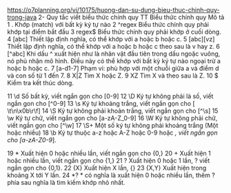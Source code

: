 https://o7planning.org/vi/10175/huong-dan-su-dung-bieu-thuc-chinh-quy-trong-java
2- Quy tắc viết biểu thức chính quy
TT	Biểu thức chính quy	Mô tả
1	.	Khớp (match) với bất kỳ ký tự nào
2	^regex	Biểu thức chính quy phải  khớp tại điểm bắt đầu
3	regex$	Biểu thức chính quy phải khớp ở cuối dòng.
4	[abc]	Thiết lập định nghĩa, có thể khớp với a hoặc b hoặc c.
5	[abc][vz]	Thiết lập định nghĩa, có thể khớp với a hoặc b hoặc c theo sau là v hay z.
6	[^abc]	Khi dấu ^ xuất hiện như là nhân vật đầu tiên trong dấu ngoặc vuông, nó phủ nhận mô hình. 				Điều này có thể khớp với bất kỳ ký tự nào ngoại trừ a hoặc b hoặc c.
7	[a-d1-7]	Phạm vi: phù hợp với một chuỗi giữa a và điểm d và con số từ 1 đến 7.
8	X|Z	Tìm X hoặc Z.
9	XZ	Tìm X và theo sau là Z.
10	$	Kiểm tra kết thúc dòng.
 
11	\d	Số bất kỳ, viết ngắn gọn cho [0-9]
12	\D	Ký tự không phải là số, viết ngắn gon cho [^0-9]
13	\s	Ký tự khoảng trắng, viết ngắn gọn cho [ \t\n\x0b\r\f]
14	\S	Ký tự không phải khoản trắng, viết ngắn gọn cho [^\s]
15	\w	Ký tự chữ, viết ngắn gọn cho [a-zA-Z_0-9]
16	\W	Ký tự không phải chữ, viết ngắn gọn cho [^\w]
17	\S+	Một số ký tự không phải khoảng trắng (Một hoặc nhiều)
18	\b	Ký tự thuộc a-z hoặc A-Z hoặc 0-9 hoặc _, viết ngắn gọn cho [a-zA-Z0-9_].
 
19	*	Xuất hiện 0 hoặc nhiều lần, viết ngắn gọn cho {0,}
20	+	Xuất hiện 1 hoặc nhiều lần, viết ngắn gọn cho {1,}
21	?	Xuất hiện 0 hoặc 1 lần, ? viết ngắn gọn cho {0,1}.
22	{X}	Xuất hiện X lần, {}
23	{X,Y}	Xuất hiện trong khoảng X tới Y lần.
24	*?	* có nghĩa là xuất hiện 0 hoặc nhiều lần, thêm ? phía sau nghĩa là tìm kiếm khớp nhỏ nhất.